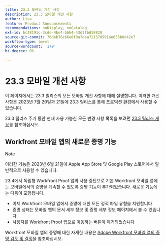 ```yaml
---
title: 23.3 모바일 개선 사항
description: 23.3 모바일 개선 사항
author: Lisa
feature: Product Announcements
recommendations: noDisplay, noCatalog
exl-id: bc38191c-3cde-4be4-b6b4-43d3fbd58828
source-git-commit: 76deb76c66e8f8a7dea721378591ae035b8d42e7
workflow-type: tm+mt
source-wordcount: '179'
ht-degree: 0%

---
```


# 23.3 모바일 개선 사항

이 페이지에서는 23.3 릴리스의 모든 모바일 개선 사항에 대해 설명합니다. 이러한 개선 사항은 2023년 7월 20일과 21일에 23.3 릴리스를 통해 프로덕션 환경에서 사용할 수 있습니다.

23.3 릴리스 주기 동안 현재 사용 가능한 모든 변경 사항 목록을 보려면 [23.3 릴리스 개요](/help/quicksilver/product-announcements/product-releases/23.3-release-activity/23-3-release-overview.md)를 참조하십시오.

## Workfront 모바일 앱의 새로운 증명 기능

>[!NOTE]
>
>이러한 기능은 2023년 6월 21일에 Apple App Store 및 Google Play 스토어에서 일반적으로 사용할 수 있습니다.

23.4에서 독립형 Workfront Proof 앱의 사용 중단으로 기본 Workfront 모바일 앱에는 모바일에서의 증명을 계속할 수 있도록 증명 기능이 추가되었습니다. 새로운 기능에는 다음이 포함됩니다.

* 이제 Workfront 모바일 앱에서 증명에 대한 모든 정적 파일 유형을 지원합니다
* 증명 상태는 모바일 앱의 문서 세부 정보 및 증명 세부 정보 페이지에서 볼 수 있습니다
* 사용자를 Workfront Proof 앱으로 이동하는 버튼이 제거되었습니다

Workfront 모바일 앱의 증명에 대한 자세한 내용은 [Adobe Workfront 모바일 앱의 증명 검토 및 결정](/help/quicksilver/workfront-basics/mobile-apps/using-the-workfront-mobile-app/work-with-proofs-in-mobile-app.md)을 참조하십시오.
